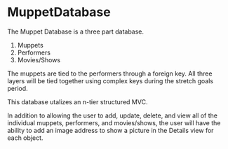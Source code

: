 # MuppetDatabase

The Muppet Database is a three part database.
1) Muppets
2) Performers
3) Movies/Shows

The muppets are tied to the performers through a foreign key.
All three layers will be tied together using complex keys during the stretch goals period.

This database utalizes an n-tier structured MVC.

In addition to allowing the user to add, update, delete, and view all of the individual muppets, performers, and movies/shows, 
the user will have the ability to add an image address to show a picture in the Details view for each object.
